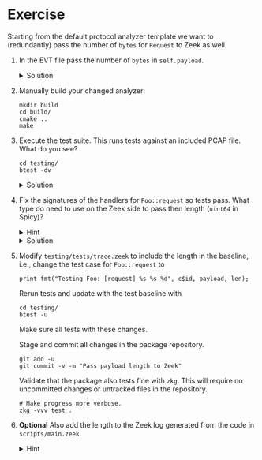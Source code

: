 # Exercise

Starting from the default protocol analyzer template we want to (redundantly) pass the number of
`bytes` for `Request` to Zeek as well.

1. In the EVT file pass the number of `bytes` in `self.payload`.

   <details>
   <summary>Solution</summary>

   ```spicy
   on Foo::Request -> event Foo::request($conn, $is_orig, self.payload, |self.payload|);
   ```

   </details>

1. Manually build your changed analyzer:

    ```console
    mkdir build
    cd build/
    cmake ..
    make
    ```

1. Execute the test suite. This runs tests against an included PCAP file. What do you see?

   ```console
   cd testing/
   btest -dv
   ```

   <details>
   <summary>Solution</summary>

   Test `tests.trace` test fails. Its sources are in `testing/tests/trace.zeek`.

   ```plain
   .. analyzer error in <..>/foo/analyzer/foo.evt, line 16: Event parameter mismatch, more parameters given than the 3 that the Zeek event expects

   ```

   </details>

1. Fix the signatures of the handlers for `Foo::request` so tests pass. What
   type do need to use on the Zeek side to pass then length (`uint64` in Spicy)?

   <details>
   <summary>Hint</summary>

    The type mappings are documented
    [here](https://docs.zeek.org/en/master/devel/spicy/reference.html#id1).
   </details>

   <details>
   <summary>Solution</summary>

   In both `testing/tests/trace.zeek` and `scripts/main.zeek` change the signatures to

   ```zeek
   event Foo::request(c: connection, is_orig: bool, payload: string, len: count) {}
   ```

   </details>

1. Modify `testing/tests/trace.zeek` to include the length in the baseline,
   i.e., change the test case for `Foo::request` to

   ```zeek
   print fmt("Testing Foo: [request] %s %s %d", c$id, payload, len);
   ```

   Rerun tests and update with the test baseline with

   ```console
   cd testing/
   btest -u
   ```

   Make sure all tests with these changes.

   Stage and commit all changes in the package repository.

   ```console
   git add -u
   git commit -v -m "Pass payload length to Zeek"
   ```

   Validate that the package also tests fine with `zkg`. This will require no
   uncommitted changes or untracked files in the repository.

   ```console
   # Make progress more verbose.
   zkg -vvv test .
   ```

1. **Optional** Also add the length to the Zeek log generated from the code in
`scripts/main.zeek`.

   <details>
   <summary>Hint</summary>

   This requires adding a `count &optional &log` field to the `Info` record.

   Set the field from the event handler for `Foo::request`.

   Update test baselines as needed.
   </details>
